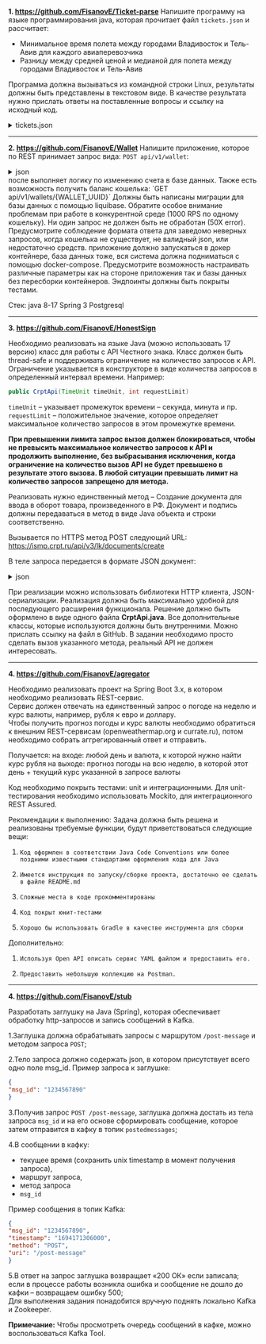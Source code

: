 **1. https://github.com/FisanovE/Ticket-parse**
Напишите программу на языке программирования java, которая прочитает файл `tickets.json` и рассчитает:
- Минимальное время полета между городами Владивосток и Тель-Авив для каждого авиаперевозчика
- Разницу между средней ценой  и медианой для полета между городами  Владивосток и Тель-Авив

Программа должна вызываться из командной строки Linux, результаты должны быть представлены в текстовом виде. 
В качестве результата нужно прислать ответы на поставленные вопросы и ссылку на исходный код.

<details>

<summary>tickets.json</summary>

```json
{
  "tickets": [{
    "origin": "VVO",
    "origin_name": "Владивосток",
    "destination": "TLV",
    "destination_name": "Тель-Авив",
    "departure_date": "12.05.18",
    "departure_time": "16:20",
    "arrival_date": "12.05.18",
    "arrival_time": "22:10",
    "carrier": "TK",
    "stops": 3,
    "price": 12400
  }, {
    "origin": "VVO",
    "origin_name": "Владивосток",
    "destination": "TLV",
    "destination_name": "Тель-Авив",
    "departure_date": "12.05.18",
    "departure_time": "17:20",
    "arrival_date": "12.05.18",
    "arrival_time": "23:50",
    "carrier": "S7",
    "stops": 1,
    "price": 13100
  }, {
    "origin": "VVO",
    "origin_name": "Владивосток",
    "destination": "TLV",
    "destination_name": "Тель-Авив",
    "departure_date": "12.05.18",
    "departure_time": "12:10",
    "arrival_date": "12.05.18",
    "arrival_time": "18:10",
    "carrier": "SU",
    "stops": 0,
    "price": 15300
  }, {
    "origin": "VVO",
    "origin_name": "Владивосток",
    "destination": "TLV",
    "destination_name": "Тель-Авив",
    "departure_date": "12.05.18",
    "departure_time": "17:00",
    "arrival_date": "12.05.18",
    "arrival_time": "23:30",
    "carrier": "TK",
    "stops": 2,
    "price": 11000
  }, {
    "origin": "VVO",
    "origin_name": "Владивосток",
    "destination": "TLV",
    "destination_name": "Тель-Авив",
    "departure_date": "12.05.18",
    "departure_time": "12:10",
    "arrival_date": "12.05.18",
    "arrival_time": "20:15",
    "carrier": "BA",
    "stops": 3,
    "price": 13400
  }, {
    "origin": "VVO",
    "origin_name": "Владивосток",
    "destination": "TLV",
    "destination_name": "Тель-Авив",
    "departure_date": "12.05.18",
    "departure_time": "9:40",
    "arrival_date": "12.05.18",
    "arrival_time": "19:25",
    "carrier": "SU",
    "stops": 3,
    "price": 12450
  }, {
    "origin": "VVO",
    "origin_name": "Владивосток",
    "destination": "TLV",
    "destination_name": "Тель-Авив",
    "departure_date": "12.05.18",
    "departure_time": "17:10",
    "arrival_date": "12.05.18",
    "arrival_time": "23:45",
    "carrier": "TK",
    "stops": 1,
    "price": 13600
  },
    {
      "origin": "VVO",
      "origin_name": "Владивосток",
      "destination": "UFA",
      "destination_name": "Уфа",
      "departure_date": "12.05.18",
      "departure_time": "15:15",
      "arrival_date": "12.05.18",
      "arrival_time": "17:45",
      "carrier": "TK",
      "stops": 1,
      "price": 33400
    },
    {
      "origin": "VVO",
      "origin_name": "Владивосток",
      "destination": "TLV",
      "destination_name": "Тель-Авив",
      "departure_date": "12.05.18",
      "departure_time": "6:10",
      "arrival_date": "12.05.18",
      "arrival_time": "15:25",
      "carrier": "TK",
      "stops": 0,
      "price": 14250
    },
    {
      "origin": "LRN",
      "origin_name": "Ларнака",
      "destination": "TLV",
      "destination_name": "Тель-Авив",
      "departure_date": "12.05.18",
      "departure_time": "12:50",
      "arrival_date": "12.05.18",
      "arrival_time": "14:30",
      "carrier": "SU",
      "stops": 1,
      "price": 7000
    },
    {
      "origin": "VVO",
      "origin_name": "Владивосток",
      "destination": "TLV",
      "destination_name": "Тель-Авив",
      "departure_date": "12.05.18",
      "departure_time": "16:50",
      "arrival_date": "12.05.18",
      "arrival_time": "23:35",
      "carrier": "SU",
      "stops": 1,
      "price": 16700
    },
    {
      "origin": "VVO",
      "origin_name": "Владивосток",
      "destination": "TLV",
      "destination_name": "Тель-Авив",
      "departure_date": "12.05.18",
      "departure_time": "6:10",
      "arrival_date": "12.05.18",
      "arrival_time": "16:15",
      "carrier": "S7",
      "stops": 0,
      "price": 17400
    }]
}
```
</details>

***

**2. https://github.com/FisanovE/Wallet**
Напишите приложение, которое по REST принимает запрос вида:   `POST api/v1/wallet`:

<details>
<summary>json</summary>
  
```json
{
"walletId": "UUID",
"operationType": "DEPOSIT" or "WITHDRAW",
"amount": 1000
}
```
</details>
после выполняет логику по изменению счета в базе данных. Также есть возможность получить баланс кошелька:  `GET api/v1/wallets/{WALLET_UUID}` 
Должны быть написаны миграции для базы данных с помощью liquibase. Обратите особое внимание проблемам при работе в конкурентной среде (1000 RPS по одному кошельку). Ни один запрос не должен быть не обработан (50Х error). Предусмотрите соблюдение формата ответа для заведомо неверных запросов, когда кошелька не существует, не валидный json, или недостаточно средств. приложение должно запускаться в докер контейнере, база данных тоже, вся система должна подниматься с помощью docker-compose. Предусмотрите возможность настраивать различные параметры как на стороне приложения так и базы данных без пересборки контейнеров. Эндпоинты должны быть покрыты тестами.

Стек:
java 8-17 Spring 3 Postgresql

***
**3. https://github.com/FisanovE/HonestSign**

Необходимо реализовать на языке Java (можно использовать 17 версию) класс для работы с API Честного знака. Класс должен быть thread-safe и поддерживать ограничение на количество запросов к API. Ограничение указывается в конструкторе в виде количества запросов в определенный интервал времени. Например:
```java
public CrptApi(TimeUnit timeUnit, int requestLimit)
```
`timeUnit` – указывает промежуток времени – секунда, минута и пр.  
`requestLimit` – положительное значение, которое определяет максимальное количество запросов в этом промежутке времени.

**При превышении лимита запрос вызов должен блокироваться, чтобы не превысить максимальное количество запросов к API и продолжить выполнение, без выбрасывания исключения, когда ограничение на количество вызов API не будет превышено в результате этого вызова. В любой ситуации превышать лимит на количество запросов запрещено для метода.**

Реализовать нужно единственный метод – Создание документа для ввода в оборот товара, произведенного в РФ. Документ и подпись должны передаваться в метод в виде Java объекта и строки соответственно.

Вызывается по HTTPS метод POST следующий URL:  
https://ismp.crpt.ru/api/v3/lk/documents/create

В теле запроса передается в формате JSON документ:

<details>
<summary>json</summary>
```json
{
    "description": {
        "participantInn": "string"
    },
    "doc_id": "string",
    "doc_status": "string",
    "doc_type": "LP_INTRODUCE_GOODS",
    "importRequest": true,
    "owner_inn": "string",
    "participant_inn": "string",
    "producer_inn": "string",
    "production_date": "2020-01-23",
    "production_type": "string",
    "products": [
        {
            "certificate_document": "string",
            "certificate_document_date": "2020-01-23",
            "certificate_document_number": "string",
            "owner_inn": "string",
            "producer_inn": "string",
            "production_date": "2020-01-23",
            "tnved_code": "string",
            "uit_code": "string",
            "uitu_code": "string"
        }
    ],
    "reg_date": "2020-01-23",
    "reg_number": "string"
}
```
</details>

При реализации можно использовать библиотеки HTTP клиента, JSON-сериализации. Реализация должна быть максимально удобной для последующего расширения функционала.
Решение должно быть оформлено в виде одного файла **CrptApi.java**. Все дополнительные классы, которые используются должны быть внутренними.
Можно прислать ссылку на файл в GitHub.
В задании необходимо просто сделать вызов указанного метода, реальный API не должен интересовать. 

***  

**4. https://github.com/FisanovE/agregator**

Необходимо реализовать проект на Spring Boot 3.x, в котором необходимо реализовать REST-сервис.  
Сервис должен отвечать на единственный запрос о погоде на неделю и курс валюты, например, рубля к евро и доллару.  
Чтобы получить прогноз погоды и курс валюты необходимо обратиться к внешним REST-сервисам (openweathermap.org и currate.ru), потом необходимо собрать аггрегированный ответ и отправить.

Получается:
на входе: любой день и валюта, к которой нужно найти курс рубля
на выходе: прогноз погоды на всю неделю, в которой этот день + текущий курс указанной в запросе валюты

Код необходимо покрыть тестами: unit и интеграционными. Для unit-тестирования необходимо использовать Mockito, для интеграционного REST Assured.

Рекомендации к выполнению:
Задача должна быть решена и реализованы требуемые функции, будут приветствоваться следующие вещи:
1.     Код оформлен в соответствии Java Code Conventions или более поздними известными стандартами оформления кода для Java
2.     Имеется инструкция по запуску/сборке проекта, достаточно ее сделать в файле README.md
3.     Сложные места в коде прокомментированы
4.     Код покрыт юнит-тестами
5.     Хорошо бы использовать Gradle в качестве инструмента для сборки

Дополнительно:
1.     Используя Open API описать сервис YAML файлом и предоставить его.
2.     Предоставить небольшую коллекцию на Postman.


***  

**4. https://github.com/FisanovE/stub**

Разработать заглушку на Java (Spring), которая обеспечивает обработку http-запросов и запись сообщений в Kafka.

1.Заглушка должна обрабатывать запросы с маршрутом `/post-message` и методом запроса `POST`;  

2.Тело запроса должно содержать json, в котором присутствует всего одно поле msg_id. Пример запроса к заглушке:
```json
{
"msg_id": "1234567890"
}
```
3.Получив запрос `POST /post-message`, заглушка должна достать из тела запроса `msg_id` и на его основе сформировать сообщение, которое затем отправится в кафку в топик `postedmessages`;  

4.В сообщении в кафку:
- текущее время (сохранить unix timestamp в момент получения запроса),
- маршрут запроса,
- метод запроса
- `msg_id`

Пример сообщения в топик Kafka:

```json
{ 
"msg_id": "1234567890",
"timestamp": "1694171306000",
"method": "POST",
"uri": "/post-message"
}
```

5.В ответ на запрос заглушка возвращает «200 ОК» если записала;  
если в процессе работы возникла ошибка и сообщение не дошло до кафки – возвращаем ошибку 500;  
Для выполнения задания понадобится вручную поднять локально Kafka и Zookeeper.  

**Примечание:** Чтобы просмотреть очередь сообщений в кафке, можно воспользоваться Kafka Tool.
